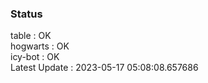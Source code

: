 ### Status


table : OK  
hogwarts : OK  
icy-bot : OK  
Latest Update : 2023-05-17 05:08:08.657686
